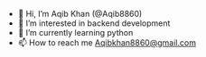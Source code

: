 - 👋 Hi, I’m Aqib Khan (@Aqib8860)
- 👀 I’m interested in backend development
- 🌱 I’m currently learning python
- 📫 How to reach me Aqibkhan8860@gmail.com


<!---
Aqib8860/Aqib8860 is a ✨ special ✨ repository because its `README.md` (this file) appears on your GitHub profile.
You can click the Preview link to take a look at your changes.
--->
